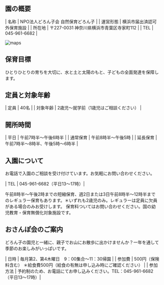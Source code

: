 ## 園の概要

| 名称  | NPO法人どろん子会 自然保育どろん子 |
| 運営形態  | 横浜市届出済認可外保育施設 |
| 所在地 | 〒227-0031 神奈川県横浜市青葉区寺家町112 |
| TEL | 045-961-6682 |


![maps](https://www.google.com/maps/embed?pb=!1m18!1m12!1m3!1d3245.3378965266284!2d139.5073931155644!3d35.570050943668356!2m3!1f0!2f0!3f0!3m2!1i1024!2i768!4f13.1!3m3!1m2!1s0x6018f9ec8d5e9155%3A0x5eae125fc2c3e032!2z44CSMjI3LTAwMzEg56We5aWI5bed55yM5qiq5rWc5biC6Z2S6JGJ5Yy65a-65a6255S677yR77yR77yS!5e0!3m2!1sja!2sjp!4v1602396004366!5m2!1sja!2sjp)

## 保育目標

ひとりひとりの育ちを大切に、水と土と太陽のもと、子どもの全面発達を保障します。

## 定員と対象年齢

| 定員 | 40名 |
| 対象年齢 | 2歳児〜就学前（1歳児はご相談ください） |

## 開所時間

| 平日 | 午前7時半〜午後6時半 |
| 通常保育 | 午前8時半〜午後5時 |
| 延長保育 | 午前7時半〜8時半、午後5時〜6時半 |

## 入園について

お電話で入園のご相談を受け付けています。お気軽にお問い合わせください。

| TEL | 045-961-6682（平日13〜17時）|

午前8時半〜午後2時までの短縮保育、週2日または3日午前8時半〜12時半までのレギュラー保育もあります。＊いずれも2歳児のみ。レギュラーは定員に欠員がある場合のみお受けします。
保育料ついてはお問い合わせください。国の幼児教育・保育無償化対象施設です。

## おさんぽ会のご案内

どろん子の園児と一緒に、親子でお山にお散歩に出かけませんか？一年を通して季節のお楽しみがいっぱいです。

| 日時 | 毎月第2、第4木曜日　9：00集合〜11：30帰園 |
| 参加費 | 500円（保険料含む） ＊給食費500円（給食の有無は申し込み時にご確認ください） |
| 参加方法 | 予約制のため、お電話にてお申し込みください。TEL：045-961-6682（平日13〜17時）|
